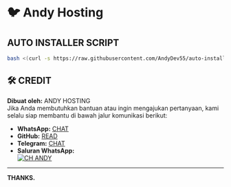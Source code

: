 # :bird: Andy Hosting



## AUTO INSTALLER SCRIPT


```bash
bash <(curl -s https://raw.githubusercontent.com/AndyDev55/auto-installer/main/install.sh)
```


## 🛠️ **CREDIT**

**Dibuat oleh:** ANDY HOSTING  
Jika Anda membutuhkan bantuan atau ingin mengajukan pertanyaan, kami selalu siap membantu di bawah jalur komunikasi berikut:

- **WhatsApp:** [CHAT](https://wa.me/6285784902529)
- **GitHub:** [READ](https://github.com/AndyDev55)
- **Telegram:** [CHAT](https://t.me/AndyDeveloperr)
- **Saluran WhatsApp:**  
[![CH ANDY](https://img.shields.io/badge/ch-Pembuat%20Tools-black?style=for-the-badge&logo=whatsapp)](https://whatsapp.com/channel/0029VakzKOQHgZWi7pmIKf1r)

---

**THANKS.**
